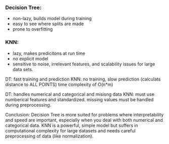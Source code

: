 ### Decision Tree: 
- non-lazy, builds model during training
- easy to see where splits are made
- prone to overfitting
### KNN:
- lazy, makes predicitons at run time
- no explicit model
- sensitive to noise, irrelevant features, and scalability issues for large data sets.


DT: fast training and prediction
KNN: no training, slow prediction (calculats distance to ALL POINTS) time complexity of O(n*m)

DT: handles numerical and categorical and misisng data
KNN: must use numberical features and standardized. missing values must be handled during preprocessing.

Conclusion: Decision Tree is more suited for problems where interpretability and speed are important, especially when you deal with both numerical and categorical data.
KNN is a powerful, simple model but suffers in computational complexity for large datasets and needs careful preprocessing of data (like normalization).